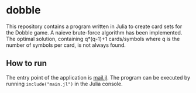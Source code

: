 # dobble
This repository contains a program written in Julia to create card sets for the Dobble game.
A naieve brute-force algorithm has been implemented. The optimal solution, containing q*(q-1)+1 cards/symbols where q is the number of symbols per card, is not always found.

## How to run
The entry point of the application is [mail.jl](main.jl). 
The program can be executed by running `include("main.jl")` in the Julia console.